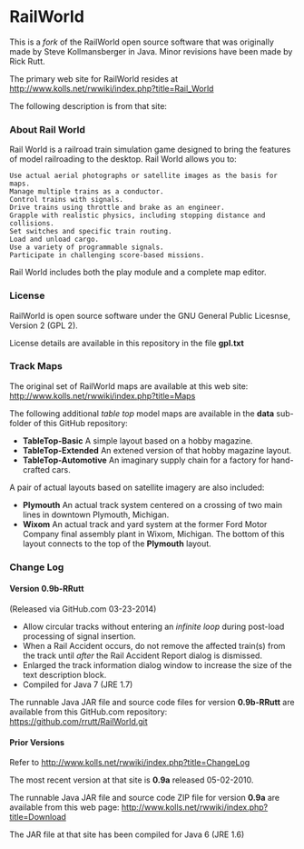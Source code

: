 # RailWorld

This is a _fork_ of the RailWorld open source software that was originally made by Steve Kollmansberger in Java. Minor revisions have been made by Rick Rutt.

The primary web site for RailWorld resides at <http://www.kolls.net/rwwiki/index.php?title=Rail_World>

The following description is from that site:

### About Rail World

Rail World is a railroad train simulation game designed to bring the features of model railroading to the desktop. Rail World allows you to:

    Use actual aerial photographs or satellite images as the basis for maps.
    Manage multiple trains as a conductor.
    Control trains with signals.
    Drive trains using throttle and brake as an engineer.
    Grapple with realistic physics, including stopping distance and collisions.
    Set switches and specific train routing.
    Load and unload cargo.
    Use a variety of programmable signals.
    Participate in challenging score-based missions. 

Rail World includes both the play module and a complete map editor. 

### License

RailWorld is open source software under the GNU General Public Licesnse, Version 2 (GPL 2).

License details are available in this repository in the file **gpl.txt**

### Track Maps

The original set of RailWorld maps are available at this web site: <http://www.kolls.net/rwwiki/index.php?title=Maps>

The following additional _table top_ model maps are available in the **data** sub-folder of this GitHub repository:

- **TableTop-Basic** A simple layout based on a hobby magazine.
- **TableTop-Extended** An extened version of that hobby magazine layout.
- **TableTop-Automotive** An imaginary supply chain for a factory for hand-crafted cars.

A pair of actual layouts based on satellite imagery are also included:

- **Plymouth** An actual track system centered on a crossing of two main lines in downtown Plymouth, Michigan.
- **Wixom** An actual track and yard system at the former Ford Motor Company final assembly plant in Wixom, Michigan. The bottom of this layout connects to the top of the **Plymouth** layout. 

### Change Log

#### Version 0.9b-RRutt

(Released via GitHub.com 03-23-2014)

- Allow circular tracks without entering an _infinite loop_ during post-load processing of signal insertion.
- When a Rail Accident occurs, do not remove the affected train(s) from the track until _after_ the Rail Accident Report dialog is dismissed.
- Enlarged the track information dialog window to increase the size of the text description block.
- Compiled for Java 7 (JRE 1.7)

The runnable Java JAR file and source code files for version **0.9b-RRutt** are available from this GitHub.com repository: <https://github.com/rrutt/RailWorld.git>

#### Prior Versions

Refer to <http://www.kolls.net/rwwiki/index.php?title=ChangeLog>

The most recent version at that site is **0.9a** released 05-02-2010.

The runnable Java JAR file and source code ZIP file for version **0.9a** are available from this web page: <http://www.kolls.net/rwwiki/index.php?title=Download>

The JAR file at that site has been compiled for Java 6 (JRE 1.6)